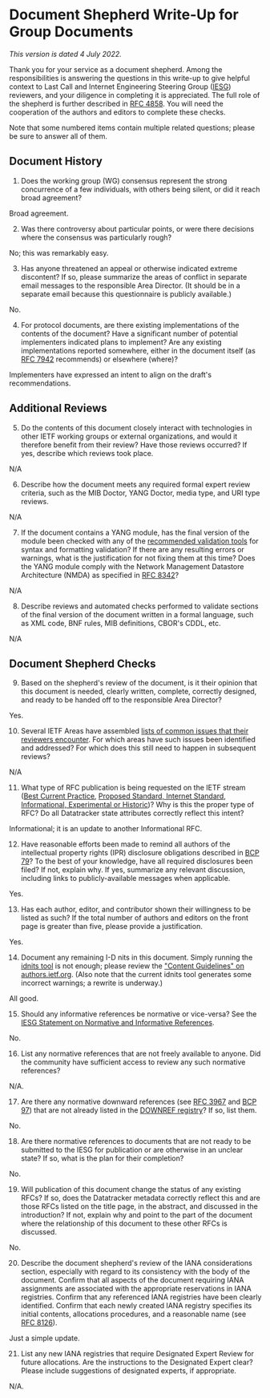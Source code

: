# Document Shepherd Write-Up for Group Documents

*This version is dated 4 July 2022.*

Thank you for your service as a document shepherd. Among the responsibilities is
answering the questions in this write-up to give helpful context to Last Call
and Internet Engineering Steering Group ([IESG][1]) reviewers, and your
diligence in completing it is appreciated. The full role of the shepherd is
further described in [RFC 4858][2]. You will need the cooperation of the authors
and editors to complete these checks.

Note that some numbered items contain multiple related questions; please be sure
to answer all of them.

## Document History

1. Does the working group (WG) consensus represent the strong concurrence of a
   few individuals, with others being silent, or did it reach broad agreement?

Broad agreement.

2. Was there controversy about particular points, or were there decisions where
   the consensus was particularly rough?

No; this was remarkably easy.

3. Has anyone threatened an appeal or otherwise indicated extreme discontent? If
   so, please summarize the areas of conflict in separate email messages to the
   responsible Area Director. (It should be in a separate email because this
   questionnaire is publicly available.)

No.

4. For protocol documents, are there existing implementations of the contents of
   the document? Have a significant number of potential implementers indicated
   plans to implement? Are any existing implementations reported somewhere,
   either in the document itself (as [RFC 7942][3] recommends) or elsewhere
   (where)?

Implementers have expressed an intent to align on the draft's recommendations.

## Additional Reviews

5. Do the contents of this document closely interact with technologies in other
   IETF working groups or external organizations, and would it therefore benefit
   from their review? Have those reviews occurred? If yes, describe which
   reviews took place.

N/A

6. Describe how the document meets any required formal expert review criteria,
   such as the MIB Doctor, YANG Doctor, media type, and URI type reviews.

N/A

7. If the document contains a YANG module, has the final version of the module
   been checked with any of the [recommended validation tools][4] for syntax and
   formatting validation? If there are any resulting errors or warnings, what is
   the justification for not fixing them at this time? Does the YANG module
   comply with the Network Management Datastore Architecture (NMDA) as specified
   in [RFC 8342][5]?

N/A

8. Describe reviews and automated checks performed to validate sections of the
   final version of the document written in a formal language, such as XML code,
   BNF rules, MIB definitions, CBOR's CDDL, etc.

N/A

## Document Shepherd Checks

9. Based on the shepherd's review of the document, is it their opinion that this
   document is needed, clearly written, complete, correctly designed, and ready
   to be handed off to the responsible Area Director?

Yes.

10. Several IETF Areas have assembled [lists of common issues that their
    reviewers encounter][6]. For which areas have such issues been identified
    and addressed? For which does this still need to happen in subsequent
    reviews?

N/A

11. What type of RFC publication is being requested on the IETF stream ([Best
    Current Practice][12], [Proposed Standard, Internet Standard][13],
    [Informational, Experimental or Historic][14])? Why is this the proper type
    of RFC? Do all Datatracker state attributes correctly reflect this intent?

Informational; it is an update to another Informational RFC.

12. Have reasonable efforts been made to remind all authors of the intellectual
    property rights (IPR) disclosure obligations described in [BCP 79][7]? To
    the best of your knowledge, have all required disclosures been filed? If
    not, explain why. If yes, summarize any relevant discussion, including links
    to publicly-available messages when applicable.

Yes.

13. Has each author, editor, and contributor shown their willingness to be
    listed as such? If the total number of authors and editors on the front page
    is greater than five, please provide a justification.

Yes.

14. Document any remaining I-D nits in this document. Simply running the [idnits
    tool][8] is not enough; please review the ["Content Guidelines" on
    authors.ietf.org][15]. (Also note that the current idnits tool generates
    some incorrect warnings; a rewrite is underway.)

All good.

15. Should any informative references be normative or vice-versa? See the [IESG
    Statement on Normative and Informative References][16].

No.

16. List any normative references that are not freely available to anyone. Did
    the community have sufficient access to review any such normative
    references?

N/A.

17. Are there any normative downward references (see [RFC 3967][9] and [BCP
    97][10]) that are not already listed in the [DOWNREF registry][17]? If so,
    list them.

No.

18. Are there normative references to documents that are not ready to be
    submitted to the IESG for publication or are otherwise in an unclear state?
    If so, what is the plan for their completion?

No.

19. Will publication of this document change the status of any existing RFCs? If
    so, does the Datatracker metadata correctly reflect this and are those RFCs
    listed on the title page, in the abstract, and discussed in the
    introduction? If not, explain why and point to the part of the document
    where the relationship of this document to these other RFCs is discussed.

No.

20. Describe the document shepherd's review of the IANA considerations section,
    especially with regard to its consistency with the body of the document.
    Confirm that all aspects of the document requiring IANA assignments are
    associated with the appropriate reservations in IANA registries. Confirm
    that any referenced IANA registries have been clearly identified. Confirm
    that each newly created IANA registry specifies its initial contents,
    allocations procedures, and a reasonable name (see [RFC 8126][11]).

Just a simple update.

21. List any new IANA registries that require Designated Expert Review for
    future allocations. Are the instructions to the Designated Expert clear?
    Please include suggestions of designated experts, if appropriate.

N/A.

[1]: https://www.ietf.org/about/groups/iesg/
[2]: https://www.rfc-editor.org/rfc/rfc4858.html
[3]: https://www.rfc-editor.org/rfc/rfc7942.html
[4]: https://wiki.ietf.org/group/ops/yang-review-tools
[5]: https://www.rfc-editor.org/rfc/rfc8342.html
[6]: https://wiki.ietf.org/group/iesg/ExpertTopics
[7]: https://www.rfc-editor.org/info/bcp79
[8]: https://www.ietf.org/tools/idnits/
[9]: https://www.rfc-editor.org/rfc/rfc3967.html
[10]: https://www.rfc-editor.org/info/bcp97
[11]: https://www.rfc-editor.org/rfc/rfc8126.html
[12]: https://www.rfc-editor.org/rfc/rfc2026.html#section-5
[13]: https://www.rfc-editor.org/rfc/rfc2026.html#section-4.1
[14]: https://www.rfc-editor.org/rfc/rfc2026.html#section-4.2
[15]: https://authors.ietf.org/en/content-guidelines-overview
[16]: https://www.ietf.org/about/groups/iesg/statements/normative-informative-references/
[17]: https://datatracker.ietf.org/doc/downref/

